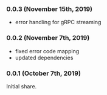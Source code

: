 ### 0.0.3 (November 15th, 2019)

- error handling for gRPC streaming

### 0.0.2 (November 7th, 2019)

- fixed error code mapping
- updated dependencies

### 0.0.1 (October 7th, 2019)

Initial share.

